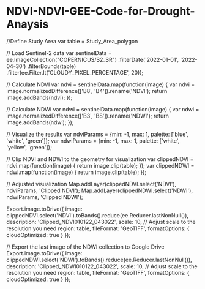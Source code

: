 # NDVI-NDVI-GEE-Code-for-Drought-Anaysis


//Define Study Area
var table = Study_Area_polygon


// Load Sentinel-2 data
var sentinelData = ee.ImageCollection("COPERNICUS/S2_SR")
                      .filterDate('2022-01-01', '2022-04-30') 
                      .filterBounds(table)
                      .filter(ee.Filter.lt('CLOUDY_PIXEL_PERCENTAGE', 20));

// Calculate NDVI
var ndvi = sentinelData.map(function(image) {
  var ndvi = image.normalizedDifference(['B8', 'B4']).rename('NDVI');
  return image.addBands(ndvi);
});

// Calculate NDWI
var ndwi = sentinelData.map(function(image) {
  var ndwi = image.normalizedDifference(['B3', 'B8']).rename('NDWI');
  return image.addBands(ndwi);
});

// Visualize the results
var ndviParams = {min: -1, max: 1, palette: ['blue', 'white', 'green']};
var ndwiParams = {min: -1, max: 1, palette: ['white', 'yellow', 'green']};



// Clip NDVI and NDWI to the geometry for visualization
var clippedNDVI = ndvi.map(function(image) {
  return image.clip(table);
});
var clippedNDWI = ndwi.map(function(image) {
  return image.clip(table);
});

// Adjusted visualization
Map.addLayer(clippedNDVI.select('NDVI'), ndviParams, 'Clipped NDVI');
Map.addLayer(clippedNDWI.select('NDWI'), ndwiParams, 'Clipped NDWI');


Export.image.toDrive({
  image: clippedNDVI.select('NDVI').toBands().reduce(ee.Reducer.lastNonNull()),
  description: 'Clipped_NDVI010122_043022',
  scale: 10, // Adjust scale to the resolution you need
  region: table,
  fileFormat: 'GeoTIFF',
  formatOptions: {
    cloudOptimized: true
  }
});

// Export the last image of the NDWI collection to Google Drive
Export.image.toDrive({
  image: clippedNDWI.select('NDWI').toBands().reduce(ee.Reducer.lastNonNull()),
  description: 'Clipped_NDWI010122_043022',
  scale: 10, // Adjust scale to the resolution you need
  region: table,
  fileFormat: 'GeoTIFF',
  formatOptions: {
    cloudOptimized: true
  }
});
